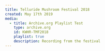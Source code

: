 ```yaml
---
title: Telluride Mushroom Festival 2018
created: May 17th 2019
media:
  - title: Archive.org Playlist Test
    type: archive.org
    id: KWHR-TMF2018
    playlist: true
    description: Recording from the festival
---
```


